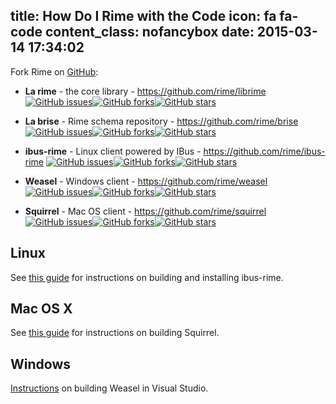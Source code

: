 title: How Do I Rime with the Code
icon: fa fa-code
content_class: nofancybox
date: 2015-03-14 17:34:02
---

Fork Rime on [GitHub](https://github.com/rime):

  * __La rime__ - the core library - <https://github.com/rime/librime>
    <span class="badges">[![GitHub issues](https://img.shields.io/github/issues/rime/librime.svg)](https://github.com/rime/librime/issues)[![GitHub forks](https://img.shields.io/github/forks/rime/librime.svg)](https://github.com/rime/librime)[![GitHub stars](https://img.shields.io/github/stars/rime/librime.svg)](https://github.com/rime/librime)</span>

  * __La brise__ - Rime schema repository - <https://github.com/rime/brise>
    <span class="badges">[![GitHub issues](https://img.shields.io/github/issues/rime/brise.svg)](https://github.com/rime/brise/issues)[![GitHub forks](https://img.shields.io/github/forks/rime/brise.svg)](https://github.com/rime/brise)[![GitHub stars](https://img.shields.io/github/stars/rime/brise.svg)](https://github.com/rime/brise)</span>

  * __ibus-rime__ - Linux client powered by IBus - <https://github.com/rime/ibus-rime>
    <span class="badges">[![GitHub issues](https://img.shields.io/github/issues/rime/ibus-rime.svg)](https://github.com/rime/ibus-rime/issues)[![GitHub forks](https://img.shields.io/github/forks/rime/ibus-rime.svg)](https://github.com/rime/ibus-rime)[![GitHub stars](https://img.shields.io/github/stars/rime/ibus-rime.svg)](https://github.com/rime/ibus-rime)</span>

  * __Weasel__ - Windows client - <https://github.com/rime/weasel>
    <span class="badges">[![GitHub issues](https://img.shields.io/github/issues/rime/weasel.svg)](https://github.com/rime/weasel/issues)[![GitHub forks](https://img.shields.io/github/forks/rime/weasel.svg)](https://github.com/rime/weasel)[![GitHub stars](https://img.shields.io/github/stars/rime/weasel.svg)](https://github.com/rime/weasel)</span>

  * __Squirrel__ - Mac OS client - <https://github.com/rime/squirrel>
    <span class="badges">[![GitHub issues](https://img.shields.io/github/issues/rime/squirrel.svg)](https://github.com/rime/squirrel/issues)[![GitHub forks](https://img.shields.io/github/forks/rime/squirrel.svg)](https://github.com/rime/squirrel)[![GitHub stars](https://img.shields.io/github/stars/rime/squirrel.svg)](https://github.com/rime/squirrel)</span>

## Linux

See [this guide](https://github.com/rime/home/wiki/RimeWithIBus) for instructions on building and installing ibus-rime.

## Mac OS X

See [this guide](https://github.com/rime/home/wiki/RimeWithSquirrel) for instructions on building Squirrel.

## Windows

[Instructions](https://github.com/rime/home/wiki/RimeWithWeasel) on building Weasel in Visual Studio.

